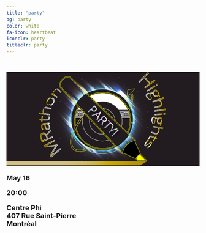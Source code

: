 ```yaml
---
title: "party"
bg: party
color: white
fa-icon: heartbeat
iconclr: party
titleclr: party 
---
```


<br>

![](img/mrathonparty.png)

<p style="font-weight: bold; font-size: 18px">
  <i class="fa fa-calendar"></i>
May 16 
</p>

<p style="font-weight: bold; font-size: 18px">
  <i class="fa fa-clock-o"></i>
20:00
</p>

<p style="font-weight: bold; font-size: 18px">
  <i class="fa fa-map-marker"></i>
Centre Phi <br>
407 Rue Saint-Pierre<br>
Montréal
</p>